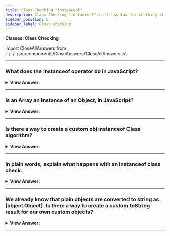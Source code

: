 ```yaml
---
title: Class Checking "instanceof"
description: Class Checking "instanceof" is the syntax for checking if an object is an instance of a class.
sidebar_position: 6
sidebar_label: Class Checking
---
```


**Classes: Class Checking**

import CloseAllAnswers from '../../../src/components/CloseAnswers/CloseAllAnswers.js';

<CloseAllAnswers />

---

### What does the instanceof operator do in JavaScript?

<details>
  <summary><strong>View Answer:</strong></summary>
  <div>
  <div><strong>Interview Response:</strong> The instanceof operator allows us to check whether an object belongs to a certain class. It also takes inheritance into account. Such a check may be necessary in many cases, it can be used for building a polymorphic function, the one that treats arguments differently depending on their type.
</div><br />
  <div><strong className="codeExample">Code Example:</strong><br /><br />

  <div></div>

```js
class Rabbit {}
let rabbit = new Rabbit();

// is it an object of Rabbit class?
alert(rabbit instanceof Rabbit); // true

// It also works with constructor functions:

// instead of class
function Rabbit() {}

alert(new Rabbit() instanceof Rabbit); // true

// And with built-in classes like Array:

let arr = [1, 2, 3];
alert(arr instanceof Array); // true
alert(arr instanceof Object); // true
```

  </div>
  </div>
</details>

---

### Is an Array an instance of an Object, in JavaScript?

<details>
  <summary><strong>View Answer:</strong></summary>
  <div>
  <div><strong>Interview Response:</strong> Yes, an Array belongs to the Object class, because Array prototypically inherits from Object. At the base of JavaScript, all native objects like Array and even Function inherit from the Object class. The instanceof operator examines the prototype chain to render a result as true or false.
</div><br />
  <div><strong className="codeExample">Code Example:</strong><br /><br />

  <div></div>

```js
console.log(Array instanceof Object); // true
console.log(Function instanceof Object); // true
```

  </div>
  </div>
</details>

---

### Is there a way to create a custom obj instanceof Class algorithm?

<details>
  <summary><strong>View Answer:</strong></summary>
  <div>
  <div><strong>Interview Response:</strong> Yes, you can create a rough representation of the algorithm using a static method of Symbol.hasInstance, then just call it. It should return true or false as a result, by default it should be set to true. Most classes do not have Symbol.hasInstance. In that case, the standard logic is used: obj instanceOf Class checks whether Class.prototype is equal to one of the prototypes in the obj prototype chain.
</div><br />
  <div><strong className="codeExample">Code Example:</strong><br /><br />

  <div></div>

```js
class Animal {
  static [Symbol.hasInstance](obj) {
    if (obj.canEat) return true;
  }
}

let obj = { canEat: true };

alert(obj instanceof Animal); // true: Animal[Symbol.hasInstance](obj) is called
```

  </div>
  </div>
</details>

---

### In plain words, explain what happens with an instanceof class check.

<details>
  <summary><strong>View Answer:</strong></summary>
  <div>
  <div><strong>Interview Response:</strong> The obj instanceOf Class checks whether Class.prototype is equal to one of the prototypes in the obj prototype chain. If any answer is true, return true. If it does not reach true as a result and reaches the end of the chain, return false. The Class constructor itself does not participate in the check! Only the chain of prototypes and Class.prototype matters.
</div><br />
  <div><strong className="codeExample">Code Example:</strong><br /><br />

  <div></div>

```js
class Rabbit extends Animal {}

let rabbit = new Rabbit();
alert(rabbit instanceof Animal); // true

// rabbit.__proto__ === Rabbit.prototype
// rabbit.__proto__.__proto__ === Animal.prototype (match! return true)
```

  </div>
  </div>
</details>

---

### We already know that plain objects are converted to string as [object Object]. Is there a way to create a custom toString result for our own custom objects?

<details>
  <summary><strong>View Answer:</strong></summary>
  <div>
  <div><strong>Interview Response:</strong> Yes, the behavior of Object toString can be customized using a special object property Symbol.toStringTag. The Symbol.toStringTag also works for environment-specific objects like the window and XMLHttpRequest objects.
</div><br />
  <div><strong className="codeExample">Code Example:</strong><br /><br />

  <div></div>

```js
let user = {
  [Symbol.toStringTag]: 'User',
};

alert({}.toString.call(user)); // [object User]

// toStringTag for the environment-specific object and class:
alert(window[Symbol.toStringTag]); // Window
alert(XMLHttpRequest.prototype[Symbol.toStringTag]); // XMLHttpRequest

alert({}.toString.call(window)); // [object Window]
alert({}.toString.call(new XMLHttpRequest())); // [object XMLHttpRequest]
```

  </div>
  </div>
</details>

---
